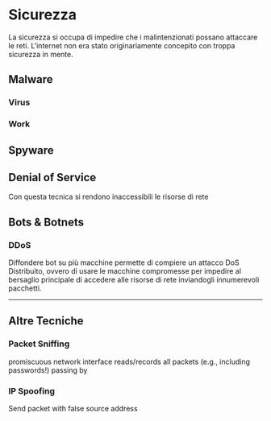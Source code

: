 # Sicurezza

La sicurezza si occupa di impedire che i malintenzionati possano attaccare le reti. L'internet non era stato originariamente concepito con troppa sicurezza in mente.

## Malware

### Virus

### Work

## Spyware

## Denial of Service

Con questa tecnica si rendono inaccessibili le risorse di rete

## Bots & Botnets

### DDoS

Diffondere bot su più macchine permette di compiere un attacco DoS Distribuito, ovvero di usare le macchine compromesse per impedire al bersaglio principale di accedere alle risorse di rete inviandogli innumerevoli pacchetti.

---

## Altre Tecniche

### Packet Sniffing

promiscuous network interface reads/records all packets (e.g., including passwords!) passing by

### IP Spoofing

Send packet with false source address
